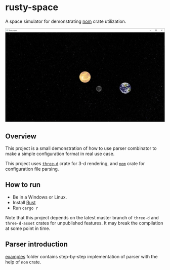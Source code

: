 # rusty-space

A space simulator for demonstrating [nom](https://github.com/Geal/nom) crate utilization.

![screenshot](rusty-space-screenshot.jpg)

## Overview

This project is a small demonstration of how to use parser combinator to make a simple configuration format in real use case.

This project uses [`three-d`](https://github.com/asny/three-d) crate for 3-d rendering, and
[`nom`](https://github.com/Geal/nom) crate for configuration file parsing.


## How to run

* Be in a Windows or Linux.
* Install [Rust](https://www.rust-lang.org/)
* Run `cargo r`

Note that this project depends on the latest master branch of `three-d` and `three-d-asset` crates for unpublished features.
It may break the compilation at some point in time.


## Parser introduction

[examples](examples) folder contains step-by-step implementation of parser with the help of `nom` crate.
